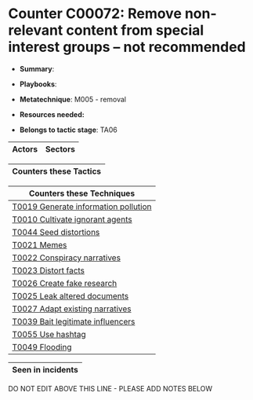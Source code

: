 # Counter C00072: Remove non-relevant content from special interest groups – not recommended

* **Summary**: 

* **Playbooks**: 

* **Metatechnique**: M005 - removal

* **Resources needed:** 

* **Belongs to tactic stage**: TA06


| Actors | Sectors |
| ------ | ------- |



| Counters these Tactics |
| ---------------------- |



| Counters these Techniques |
| ------------------------- |
| [T0019 Generate information pollution](../techniques/T0019.md) |
| [T0010 Cultivate ignorant agents](../techniques/T0010.md) |
| [T0044 Seed distortions](../techniques/T0044.md) |
| [T0021 Memes](../techniques/T0021.md) |
| [T0022 Conspiracy narratives](../techniques/T0022.md) |
| [T0023 Distort facts](../techniques/T0023.md) |
| [T0026 Create fake research](../techniques/T0026.md) |
| [T0025 Leak altered documents](../techniques/T0025.md) |
| [T0027 Adapt existing narratives](../techniques/T0027.md) |
| [T0039 Bait legitimate influencers](../techniques/T0039.md) |
| [T0055 Use hashtag](../techniques/T0055.md) |
| [T0049 Flooding](../techniques/T0049.md) |



| Seen in incidents |
| ----------------- |


DO NOT EDIT ABOVE THIS LINE - PLEASE ADD NOTES BELOW